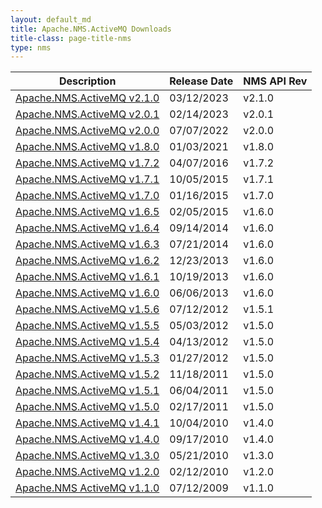 ```yaml
---
layout: default_md
title: Apache.NMS.ActiveMQ Downloads 
title-class: page-title-nms
type: nms
---
```


Description|Release Date|NMS API Rev
---|---|---
[Apache.NMS.ActiveMQ v2.1.0](apachenmsactivemq-v210)|03/12/2023|v2.1.0
[Apache.NMS.ActiveMQ v2.0.1](apachenmsactivemq-v201)|02/14/2023|v2.0.1
[Apache.NMS.ActiveMQ v2.0.0](apachenmsactivemq-v200)|07/07/2022|v2.0.0
[Apache.NMS.ActiveMQ v1.8.0](apachenmsactivemq-v180)|01/03/2021|v1.8.0
[Apache.NMS.ActiveMQ v1.7.2](apachenmsactivemq-v172)|04/07/2016|v1.7.2
[Apache.NMS.ActiveMQ v1.7.1](apachenmsactivemq-v171)|10/05/2015|v1.7.1
[Apache.NMS.ActiveMQ v1.7.0](apachenmsactivemq-v170)|01/16/2015|v1.7.0
[Apache.NMS.ActiveMQ v1.6.5](apachenmsactivemq-v165)|02/05/2015|v1.6.0
[Apache.NMS.ActiveMQ v1.6.4](apachenmsactivemq-v164)|09/14/2014|v1.6.0
[Apache.NMS.ActiveMQ v1.6.3](apachenmsactivemq-v163)|07/21/2014|v1.6.0
[Apache.NMS.ActiveMQ v1.6.2](apachenmsactivemq-v162)|12/23/2013|v1.6.0
[Apache.NMS.ActiveMQ v1.6.1](apachenmsactivemq-v161)|10/19/2013|v1.6.0
[Apache.NMS.ActiveMQ v1.6.0](apachenmsactivemq-v160)|06/06/2013|v1.6.0
[Apache.NMS.ActiveMQ v1.5.6](apachenmsactivemq-v156)|07/12/2012|v1.5.1
[Apache.NMS.ActiveMQ v1.5.5](apachenmsactivemq-v155)|05/03/2012|v1.5.0
[Apache.NMS.ActiveMQ v1.5.4](apachenmsactivemq-v154)|04/13/2012|v1.5.0
[Apache.NMS.ActiveMQ v1.5.3](apachenmsactivemq-v153)|01/27/2012|v1.5.0
[Apache.NMS.ActiveMQ v1.5.2](apachenmsactivemq-v152)|11/18/2011|v1.5.0
[Apache.NMS.ActiveMQ v1.5.1](apachenmsactivemq-v151)|06/04/2011|v1.5.0
[Apache.NMS.ActiveMQ v1.5.0](apachenmsactivemq-v150)|02/17/2011|v1.5.0
[Apache.NMS.ActiveMQ v1.4.1](apachenmsactivemq-v141)|10/04/2010|v1.4.0
[Apache.NMS.ActiveMQ v1.4.0](apachenmsactivemq-v140)|09/17/2010|v1.4.0
[Apache.NMS.ActiveMQ v1.3.0](apachenmsactivemq-v130)|05/21/2010|v1.3.0
[Apache.NMS.ActiveMQ v1.2.0](apachenmsactivemq-v120)|02/12/2010|v1.2.0
[Apache.NMS ActiveMQ v1.1.0](apachenmsactivemq-v110)|07/12/2009|v1.1.0


